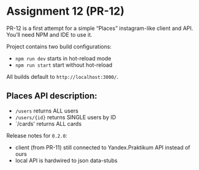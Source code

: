 # Assignment 12 (PR-12)
PR-12 is a first attempt for a simple “Places” instagram-like client and API. You’ll need NPM and IDE to use it.

Project contains two build configurations:
- `npm run dev` starts in hot-reload mode
- `npm run start` start without hot-reload

All builds default to `http://localhost:3000/`.

## Places API description:
- `/users` returns ALL users
- `/users/{id}` returns SINGLE users by ID
- `/cards' returns ALL cards

Release notes for `0.2.0`:
- client (from PR-11) still connected to Yandex.Praktikum API instead of ours
- local API is hardwired to json data-stubs
